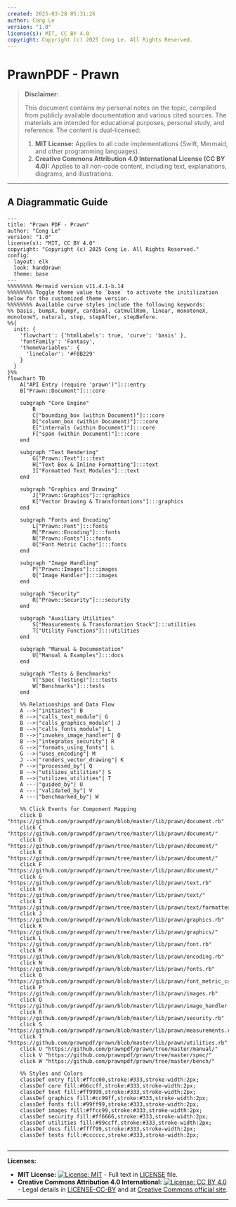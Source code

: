 ```yaml
---
created: 2025-03-28 05:31:26
author: Cong Le
version: "1.0"
license(s): MIT, CC BY 4.0
copyright: Copyright (c) 2025 Cong Le. All Rights Reserved.
---
```




# PrawnPDF - Prawn
> **Disclaimer:**
>
> This document contains my personal notes on the topic,
> compiled from publicly available documentation and various cited sources.
> The materials are intended for educational purposes, personal study, and reference.
> The content is dual-licensed:
> 1. **MIT License:** Applies to all code implementations (Swift, Mermaid, and other programming languages).
> 2. **Creative Commons Attribution 4.0 International License (CC BY 4.0):** Applies to all non-code content, including text, explanations, diagrams, and illustrations.
---


## A Diagrammatic Guide 

```mermaid
---
title: "Prawn PDF - Prawn"
author: "Cong Le"
version: "1.0"
license(s): "MIT, CC BY 4.0"
copyright: "Copyright (c) 2025 Cong Le. All Rights Reserved."
config:
  layout: elk
  look: handDrawn
  theme: base
---
%%%%%%%% Mermaid version v11.4.1-b.14
%%%%%%%% Toggle theme value to `base` to activate the initilization below for the customized theme version.
%%%%%%%% Available curve styles include the following keywords:
%% basis, bumpX, bumpY, cardinal, catmullRom, linear, monotoneX, monotoneY, natural, step, stepAfter, stepBefore.
%%{
  init: {
    'flowchart': {'htmlLabels': true, 'curve': 'basis' },
    'fontFamily': 'Fantasy',
    'themeVariables': {
      'lineColor': '#F8B229'
    }
  }
}%%
flowchart TD
    A["API Entry (require 'prawn')"]:::entry
    B["Prawn::Document"]:::core

    subgraph "Core Engine"
        B
        C["bounding_box (within Document)"]:::core
        D["column_box (within Document)"]:::core
        E["internals (within Document)"]:::core
        F["span (within Document)"]:::core
    end

    subgraph "Text Rendering"
        G["Prawn::Text"]:::text
        H["Text Box & Inline Formatting"]:::text
        I["Formatted Text Modules"]:::text
    end

    subgraph "Graphics and Drawing"
        J["Prawn::Graphics"]:::graphics
        K["Vector Drawing & Transformations"]:::graphics
    end

    subgraph "Fonts and Encoding"
        L["Prawn::Font"]:::fonts
        M["Prawn::Encoding"]:::fonts
        N["Prawn::Fonts"]:::fonts
        O["Font Metric Cache"]:::fonts
    end

    subgraph "Image Handling"
        P["Prawn::Images"]:::images
        Q["Image Handler"]:::images
    end

    subgraph "Security"
        R["Prawn::Security"]:::security
    end

    subgraph "Auxiliary Utilities"
        S["Measurements & Transformation Stack"]:::utilities
        T["Utility Functions"]:::utilities
    end

    subgraph "Manual & Documentation"
        U["Manual & Examples"]:::docs
    end

    subgraph "Tests & Benchmarks"
        V["Spec (Testing)"]:::tests
        W["Benchmarks"]:::tests
    end

    %% Relationships and Data Flow
    A -->|"initiates"| B
    B -->|"calls_text_module"| G
    B -->|"calls_graphics_module"| J
    B -->|"calls_fonts_module"| L
    B -->|"invokes_image_handler"| Q
    B -->|"integrates_security"| R
    G -->|"formats_using_fonts"| L
    G -->|"uses_encoding"| M
    J -->|"renders_vector_drawing"| K
    P -->|"processed_by"| Q
    B -->|"utilizes_utilities"| S
    B -->|"utilizes_utilities"| T
    A ---|"guided_by"| U
    A ---|"validated_by"| V
    A ---|"benchmarked_by"| W

    %% Click Events for Component Mapping
    click B "https://github.com/prawnpdf/prawn/blob/master/lib/prawn/document.rb"
    click C "https://github.com/prawnpdf/prawn/tree/master/lib/prawn/document/"
    click D "https://github.com/prawnpdf/prawn/tree/master/lib/prawn/document/"
    click E "https://github.com/prawnpdf/prawn/tree/master/lib/prawn/document/"
    click F "https://github.com/prawnpdf/prawn/tree/master/lib/prawn/document/"
    click G "https://github.com/prawnpdf/prawn/blob/master/lib/prawn/text.rb"
    click H "https://github.com/prawnpdf/prawn/tree/master/lib/prawn/text/"
    click I "https://github.com/prawnpdf/prawn/tree/master/lib/prawn/text/formatted/"
    click J "https://github.com/prawnpdf/prawn/blob/master/lib/prawn/graphics.rb"
    click K "https://github.com/prawnpdf/prawn/tree/master/lib/prawn/graphics/"
    click L "https://github.com/prawnpdf/prawn/blob/master/lib/prawn/font.rb"
    click M "https://github.com/prawnpdf/prawn/blob/master/lib/prawn/encoding.rb"
    click N "https://github.com/prawnpdf/prawn/blob/master/lib/prawn/fonts.rb"
    click O "https://github.com/prawnpdf/prawn/blob/master/lib/prawn/font_metric_cache.rb"
    click P "https://github.com/prawnpdf/prawn/blob/master/lib/prawn/images.rb"
    click Q "https://github.com/prawnpdf/prawn/blob/master/lib/prawn/image_handler.rb"
    click R "https://github.com/prawnpdf/prawn/blob/master/lib/prawn/security.rb"
    click S "https://github.com/prawnpdf/prawn/blob/master/lib/prawn/measurements.rb"
    click T "https://github.com/prawnpdf/prawn/blob/master/lib/prawn/utilities.rb"
    click U "https://github.com/prawnpdf/prawn/tree/master/manual/"
    click V "https://github.com/prawnpdf/prawn/tree/master/spec/"
    click W "https://github.com/prawnpdf/prawn/tree/master/bench/"

    %% Styles and Colors
    classDef entry fill:#ffcc00,stroke:#333,stroke-width:2px;
    classDef core fill:#66ccff,stroke:#333,stroke-width:2px;
    classDef text fill:#ff9999,stroke:#333,stroke-width:2px;
    classDef graphics fill:#cc99ff,stroke:#333,stroke-width:2px;
    classDef fonts fill:#99ff99,stroke:#333,stroke-width:2px;
    classDef images fill:#ffcc99,stroke:#333,stroke-width:2px;
    classDef security fill:#ff6666,stroke:#333,stroke-width:2px;
    classDef utilities fill:#99ccff,stroke:#333,stroke-width:2px;
    classDef docs fill:#ffff99,stroke:#333,stroke-width:2px;
    classDef tests fill:#cccccc,stroke:#333,stroke-width:2px;
    

```



---
**Licenses:**

- **MIT License:**  [![License: MIT](https://img.shields.io/badge/License-MIT-yellow.svg)](LICENSE) - Full text in [LICENSE](LICENSE) file.
- **Creative Commons Attribution 4.0 International:** [![License: CC BY 4.0](https://licensebuttons.net/l/by/4.0/88x31.png)](LICENSE-CC-BY) - Legal details in [LICENSE-CC-BY](LICENSE-CC-BY) and at [Creative Commons official site](http://creativecommons.org/licenses/by/4.0/).

---